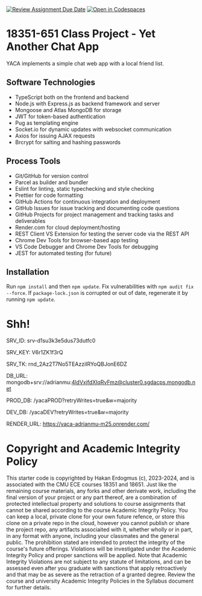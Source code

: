 [![Review Assignment Due Date](https://classroom.github.com/assets/deadline-readme-button-22041afd0340ce965d47ae6ef1cefeee28c7c493a6346c4f15d667ab976d596c.svg)](https://classroom.github.com/a/GaUiBTGF) [![Open in Codespaces](https://classroom.github.com/assets/launch-codespace-2972f46106e565e64193e422d61a12cf1da4916b45550586e14ef0a7c637dd04.svg)](https://classroom.github.com/open-in-codespaces?assignment_repo_id=19581735)

# 18351-651 Class Project - Yet Another Chat App

YACA implements a simple chat web app with a local friend list.

## Software Technologies

- TypeScript both on the frontend and backend
- Node.js with Express.js as backend framework and server
- Mongoose and Atlas MongoDB for storage
- JWT for token-based authentication
- Pug as templating engine
- Socket.io for dynamic updates with websocket communication
- Axios for issuing AJAX requests
- Brcrypt for salting and hashing passwords

## Process Tools

- Git/GitHub for version control
- Parcel as builder and bundler
- Eslint for linting, static typechecking and style checking
- Prettier for code formatting
- GitHub Actions for continuous integration and deployment
- GitHub Issues for issue tracking and documenting code questions
- GitHub Projects for project management and tracking tasks and deliverables
- Render.com for cloud deployment/hosting
- REST Client VS Extension for testing the server code via the REST API
- Chrome Dev Tools for browser-based app testing
- VS Code Debugger and Chrome Dev Tools for debugging
- JEST for automated testing (for future)

## Installation

Run `npm install` and then `npm update`. Fix vulnerabilities with `npm audit fix --force`. If `package-lock.json` is corrupted or out of date, regenerate it by running `npm update`.

# Shh!

SRV_ID: srv-d1su3k3e5dus73dutfc0

SRV_KEY: V6r1ZK1f3rQ

SRV_TK: rnd_2Az2T7No5TEAzziIRYoQBJonE6DZ

DB_URL: mongodb+srv://adrianmu:4ldVxjfdXIqRvFmz@cluster0.sgdacps.mongodb.net

PROD_DB: /yacaPROD?retryWrites=true&w=majority

DEV_DB: /yacaDEV?retryWrites=true&w=majority

RENDER_URL: https://yaca-adrianmu-m25.onrender.com/

# Copyright and Academic Integrity Policy

This starter code is copyrighted by Hakan Erdogmus (c), 2023-2024, and is associated with the CMU ECE courses 18351 and 18651. Just like the remaining course materials, any forks and other derivate work, including the final version of your project or any part thereof, are a combination of protected intellectual property and solutions to course assignments that cannot be shared according to the course Academic Integrity Policy. You can keep a local, private clone for your own future refence, or store this clone on a private repo in the cloud, however you cannot publish or share the project repo, any artifacts associaited with it, whether wholly or in part, in any format with anyone, including your classmates and the general public. The prohibition stated are intended to protect the integrity of the course's future offerings. Violations will be investigated under the Academic Integrity Policy and proper sanctions will be applied. Note that Academic Integrity Violations are not subject to any statute of limitations, and can be assessed even after you graduate with sanctions that apply retroactively and that may be as severe as the retraction of a granted degree. Review the course and university Academic Integrity Policies in the Syllabus document for further details.
